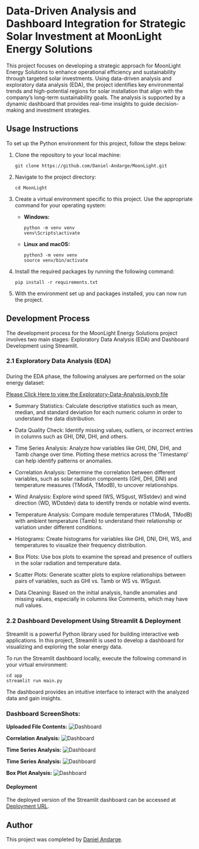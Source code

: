 # Data-Driven Analysis and Dashboard Integration for Strategic Solar Investment at MoonLight Energy Solutions

This project focuses on developing a strategic approach for MoonLight Energy Solutions to enhance operational efficiency and sustainability through targeted solar investments. Using data-driven analysis and exploratory data analysis (EDA), the project identifies key environmental trends and high-potential regions for solar installation that align with the company’s long-term sustainability goals. The analysis is supported by a dynamic dashboard that provides real-time insights to guide decision-making and investment strategies.

## Usage Instructions

To set up the Python environment for this project, follow the steps below:

1. Clone the repository to your local machine:

   ```
   git clone https://github.com/Daniel-Andarge/MoonLight.git
   ```

2. Navigate to the project directory:

   ```
   cd MoonLight
   ```

3. Create a virtual environment specific to this project. Use the appropriate command for your operating system:

   - **Windows:**

     ```
     python -m venv venv
     venv\Scripts\activate
     ```

   - **Linux and macOS:**
     ```
     python3 -m venv venv
     source venv/bin/activate
     ```

4. Install the required packages by running the following command:

   ```
   pip install -r requirements.txt
   ```

5. With the environment set up and packages installed, you can now run the project.

## Development Process

The development process for the MoonLight Energy Solutions project involves two main stages: Exploratory Data Analysis (EDA) and Dashboard Development using Streamlit.

### 2.1 Exploratory Data Analysis (EDA)

###

During the EDA phase, the following analyses are performed on the solar energy dataset:

[Please Click Here to view the Exploratory-Data-Analysis.ipynb file](https://github.com/Daniel-Andarge/MoonLight/blob/main/notebooks/Exploratory-Data-Analysis.ipynb)

- Summary Statistics: Calculate descriptive statistics such as mean, median, and standard deviation for each numeric column in order to understand the data distribution.

- Data Quality Check: Identify missing values, outliers, or incorrect entries in columns such as GHI, DNI, DHI, and others.

- Time Series Analysis: Analyze how variables like GHI, DNI, DHI, and Tamb change over time. Plotting these metrics across the 'Timestamp' can help identify patterns or anomalies.

- Correlation Analysis: Determine the correlation between different variables, such as solar radiation components (GHI, DHI, DNI) and temperature measures (TModA, TModB), to uncover relationships.

- Wind Analysis: Explore wind speed (WS, WSgust, WSstdev) and wind direction (WD, WDstdev) data to identify trends or notable wind events.

- Temperature Analysis: Compare module temperatures (TModA, TModB) with ambient temperature (Tamb) to understand their relationship or variation under different conditions.

- Histograms: Create histograms for variables like GHI, DNI, DHI, WS, and temperatures to visualize their frequency distribution.

- Box Plots: Use box plots to examine the spread and presence of outliers in the solar radiation and temperature data.

- Scatter Plots: Generate scatter plots to explore relationships between pairs of variables, such as GHI vs. Tamb or WS vs. WSgust.

- Data Cleaning: Based on the initial analysis, handle anomalies and missing values, especially in columns like Comments, which may have null values.

### 2.2 Dashboard Development Using Streamlit & Deployment

Streamlit is a powerful Python library used for building interactive web applications. In this project, Streamlit is used to develop a dashboard for visualizing and exploring the solar energy data.

To run the Streamlit dashboard locally, execute the following command in your virtual environment:

```
cd app
streamlit run main.py
```

The dashboard provides an intuitive interface to interact with the analyzed data and gain insights.

### Dashboard ScreenShots:

**Uploaded File Contents:**
![Dashboard](https://github.com/Daniel-Andarge/MoonLight/blob/main/assets/Dashboard-1.png)

**Correlation Analysis:**
![Dashboard](https://github.com/Daniel-Andarge/MoonLight/blob/main/assets/Dashboard-2.png)

**Time Series Analysis:**
![Dashboard](https://github.com/Daniel-Andarge/MoonLight/blob/main/assets/Dashboard-3.png)

**Time Series Analysis:**
![Dashboard](https://github.com/Daniel-Andarge/MoonLight/blob/main/assets/Dashboard-4.png)

**Box Plot Analysis:**
![Dashboard](https://github.com/Daniel-Andarge/MoonLight/blob/main/assets/Dashboard-5.png)

#### Deployment

The deployed version of the Streamlit dashboard can be accessed at [Deployment URL](https://moonlight-fzbyzyewtzif3trwu44hbm.streamlit.app/).

## Author

This project was completed by [Daniel Andarge](https://github.com/Daniel-Andarge).
